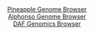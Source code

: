 <div id="Pineapple_Genome_Browser" align="center">
  <a href="https://igv.org/app/?sessionURL=blob:zZJbb5swGIb_i6VWm0TAhgAFqZqSLknTLm0OoulBFXLAELdgE9uQk_Lf51WbdrNKzcWmSVyYTwa_7.NnDxoiJOUMhMA2kWsiBAwgl3w9w2VVkBtcEgnCDBeSGECQjAjCEgLCPciwVDiaftNfLpWqZGhZVFWtErOcm9IxcYl3nOG1NBNeWhe8KPCCC6y4kFZX4IZbNG9aa7LAVWXqsx3TtVKssIWLasmZ5FZFWB6v9f_iX6M4J4yXJC7rQtG3ALHOozOmZoa_dOazTpIQKa_Jdpied66HnTunFz0OvIvH6PZyHnnz0xnNGVa1IOeX0chG2.Ri6V557D4ZP.CdOrH7L9XLUExOnK.nvU1FBZHnyEdnjuv5Z65GQ1lKNv9Ta_3QI5s7V4PX1Uh3vWY2dMZzeNPt3y8mdAOR._pO84MBCp7U2gWQLIUfImg40DNc22v9WKIzA8JA8xGcgvDp2QBK4ORVb3_aA7WttDFAklX9Jo8BuEiJAGErgNBHQWC7bb8NgwAdjD2oRfH34PajaeBDu2PbXpzRQmmd01iySpqYMbNJMjPfHUmzdzeCPeQsH25vp93ZSCg1GFB_Os40YPmuR_rwtyvUVT.S6Z.Y95Egplocq5vbSGZrGP3aHU2idn_YtDcndrdOp3C86kZ_ROTpwsfhybgosdL79US__nSuwYJipvSgoZIuaEHVdq5J8jUIke1odUHCC65dBCJffIIGNJALP_9W1Dk8H74D">Pineapple Genome Browser</a>
</div>
<div id="Alphonso_Genome_Browser" align="center">
  <a href="https://igv.org/app/?sessionURL=blob:zZJda9swFIb_i6BlA8eW7NqODWXkw23ThoY1pKEtxciO7KiRJUdSnKQh_31K2NjNCs3FxkAg6Ug65z2vnh1oiFRUcBAD10a.jRCwgJqL9RhXNSP3uCIKxAVmilhAkoJIwnMC4h0osNJ48jA0L.da1yp2HKrrVoV5KWzl2bjC74LjtbJzUTk9wRjOhMRaSOV0JW6EQ8umtSYZrmvb1PZs35lhjR3M6rngSjg14WW6NvnSX6G0JFxUJK1WTNOjgNToMRpndoG_dabjTp4Tpe7IdjC77NwNOo9eMnm.DnrPk9HNdBJMz8e05FivJLmMkjO3a7KJ6z7k3.F9MCnCrFsnw5tHuj7z.ufJpqaSqEsUorbnB2HYNtZQPiOb_6lrM.iJnS_P3KsBS7K7UV2gRfCY3Cz6F.9Vd9E7HLQ_6H1vASbylaEB5HMZxghaHgws3w1ahyVqWxBGxiEpKIhfXi2gJc4X5vrLDuhtbZgBiixXR3wsIOSMSBC3IghDFEWufxFewChCe2sHVpL9PXuvJg9RCN2O6wZpQZk2QM9SxWtlY87tJi_s8v1EPzdPw6dNMBqMQhFU3lA.jJP.9K2C46X4kCNT.viFptHPKPon5H1GiK2zU3FTPnN7C5o_Pd..Le6X7q2hLNyivDHzVbvzR4sOIJ1mTyFkhbW5byJm.5O4BkuKuTaBhiqaUUb1dmqcFGsQI9cz4IJcMGFIBLLMvkALWsiHX38D6u1f9z8A">Alphonso Genome Browser</a>
</div>


<div id="DAF_Genomics_Browser" align="center">
  <a href="https://igv.org/app/?sessionURL=blob:tZHtatswFIbvRdD.sh1LduzaEIa3NEvTboEGJ2tKCWeyHGuzLE.S52Yh9z7hdQw2yhh0IAmJ8_G.Os8RfWVKc9mgFBEPjz2MkYN0JfsViLZm70EwjdISas0cpFjJFGsoQ.kRlaAN5Lc3trIyptXpaFRA6e5ZIwWn2tOBB62rZWcqZlNd4oGAb7KBXntUCptsYAR1W8lGyxFQyrR2_VHLmv2uB3v8jO2GlmwnutrwQXVnTVhjhVeCdcubgj3.xch_ULaLv8o2q2yov2aHq2KSXV9l6.Ay376N3mzz5XyTR5vzFd83YDrFJvMz8hrwAqax8LPFgs.mAg6zNV0SGsizYHp..dhyxfQEx_giGEdxQtDJQbWknYWAaKVwikMnJhcOCUP36WoT7RSU5Ci9f3CQUUA_2_T7IzKH1qJCmn3pBmoOkqpgCqVu4vsxThIyDuPQTxJ8co6oU_ULs5zlt0nsk4yQyPsIwuqXvB4GaIX.DL4UyN862_2voLJuvbSs7khxB_teLKN5tI3Ep_6DDt49B8pBz36slEqAsaEfzycsUFs9wRrzi0twejh9Bw--">DAF Genomics Browser</a>
</div>
